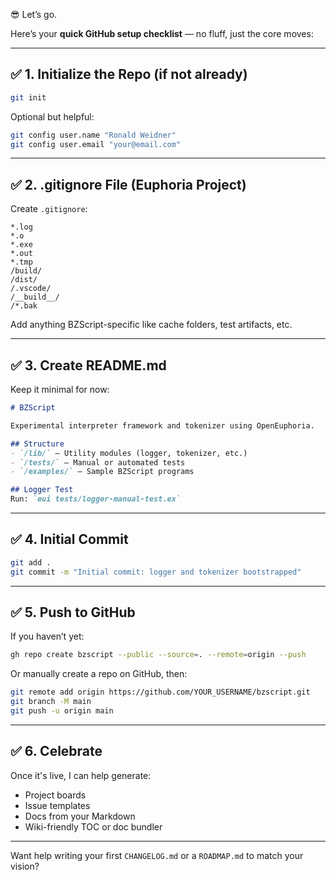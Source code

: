 😎 Let’s go.

Here’s your **quick GitHub setup checklist** — no fluff, just the core moves:

---

## ✅ 1. **Initialize the Repo (if not already)**

```bash
git init
```

Optional but helpful:

```bash
git config user.name "Ronald Weidner"
git config user.email "your@email.com"
```

---

## ✅ 2. **.gitignore File (Euphoria Project)**

Create `.gitignore`:

```gitignore
*.log
*.o
*.exe
*.out
*.tmp
/build/
/dist/
/.vscode/
/__build__/
/*.bak
```

Add anything BZScript-specific like cache folders, test artifacts, etc.

---

## ✅ 3. **Create README.md**

Keep it minimal for now:

```markdown
# BZScript

Experimental interpreter framework and tokenizer using OpenEuphoria.

## Structure
- `/lib/` – Utility modules (logger, tokenizer, etc.)
- `/tests/` – Manual or automated tests
- `/examples/` – Sample BZScript programs

## Logger Test
Run: `eui tests/logger-manual-test.ex`
```

---

## ✅ 4. **Initial Commit**

```bash
git add .
git commit -m "Initial commit: logger and tokenizer bootstrapped"
```

---

## ✅ 5. **Push to GitHub**

If you haven’t yet:

```bash
gh repo create bzscript --public --source=. --remote=origin --push
```

Or manually create a repo on GitHub, then:

```bash
git remote add origin https://github.com/YOUR_USERNAME/bzscript.git
git branch -M main
git push -u origin main
```

---

## ✅ 6. **Celebrate**

Once it's live, I can help generate:

* Project boards
* Issue templates
* Docs from your Markdown
* Wiki-friendly TOC or doc bundler

---

Want help writing your first `CHANGELOG.md` or a `ROADMAP.md` to match your vision?
